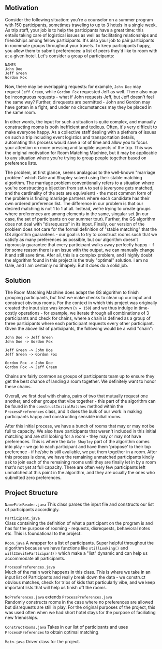 ## Motivation

Consider the following situation: you're a counselor on a summer program with 150 participants, sometimes traveling to up to 3 hotels in a single week. As trip staff, your job is to help the participants have a great time: this entails taking care of logistical issues as well as facilitating relationships and friendships among fellow participants. It's also your job to pair participants in roommate groups throughout your travels. To keep participants happy, you allow them to submit preferences: a list of peers they'd like to room with at a given hotel. Let's consider a group of participants: 

```
NAMES
John Doe
Jeff Green
Gordon Fox
```

Now, there may be overlapping requests: for example, `John Doe` may request `Jeff Green`, while `Gordon Fox` requested Jeff as well. There also may be incongruous requests - what if John requests Jeff, but Jeff doesn't feel the same way? Further, direquests are permitted - John and Gordon may have gotten in a fight, and under no circumstances may they be placed in the same room. 

In other words, the input for such a situation is quite complex, and manually constructing rooms is both inefficient and tedious. Often, it's very difficult to make everyone happy. As a collective staff dealing with a plethora of issues on such a trip including event logistics and transportation details, automating this process would save a lot of time and allow you to focus your attention on more pressing and tangible aspects of the trip. This was the original motivation for Room Matching Machine, but it may be applicable to any situation where you're trying to group people together based on preference lists. 

The problem, at first glance, seems analagous to the well-known "marriage problem" which Gale and Shapley solved using their stable matching algorithm. The marriage problem conventionally refers to a situation where you're constructing a bijection from set `A` to set `B` (everyone gets matched, and the cardinality of the sets are equivalent) - the most common form of the problem is finding marriage partners where each candidate has their own ordered preference list. The difference in our problem is that our desired matching is not 1 to 1 at all. Instead, we're trying to create groups where preferences are among elements in the same, singular set (in our case, the set of participants on our summer tour). Further, the GS algorithm does not deal with "disrequests" in its input. Finally, our version of the problem does not care for the formal definition of "stable matching" that the GS algorithm guarantees - our goal is to try to construct rooms such that we satisfy as many preferences as possible, but our algorithm doesn't rigorously guarantee that every participant walks away perfectly happy - if for some reason there is an issue with the output, we can manually change it and still save time. Afer all, this is a complex problem, and I highly doubt the algorithm found in this project is the truly "optimal" solution. I am no Gale, and I am certainly no Shapely. But it does do a solid job. 

## Solution 

The Room Matching Machine does adapt the GS algorithm to finish grouping participants, but first we make checks to clean up our input and construct obvious rooms. For the context in which this project was originally created the input size was known (`n = 150`) and we thus indulge in time-costly operations - for example, we iterate through all combinations of 3 participants and check for chains, where a chain is defined as a group of three participants where each participant requests every other participant. Given the above list of participants, the following would be a valid "chain":

```
John Doe -> Jeff Green
John Doe -> Gordon Fox 

Jeff Green -> John Doe 
Jeff Green -> Gordon Fox

Gordon Fox -> John Doe 
Gordon Fox -> Jeff Green
```
Chains are fairly common as groups of participants team up to ensure they get the best chance of landing a room together. We definitely want to honor these chains. 

Overall, we first deal with chains, pairs of two that mutually request one another, and other groups that vibe together - this part of the algorithm can be found in the `constructInitialMatches` method within the `ProcessPreferences` class, and it does the bulk of our work in making participants happy and constructing sensible initial rooms. 

After this initial process, we have a bunch of rooms that may or may not be full to capacity. We also have participants that weren't included in this initial matching and are still looking for a room - they may or may not have preferences. This is where the `Gale Shapley` part of the algorithm comes into play - we go to each participant and have them 'propose' to their top preference - if he/she is still available, we put them together in a room. After this process is done, we have the remaining unmatched participants kindly ask to join each of the remaining rooms until they are finally let in by a room that's not yet at full capacity. There are often very few participants left unmatched at this point in the algorithm, and they are usually the ones who submitted zero preferences.

## Project Structure

`NameFileReader.java` 
This class parses the input file and constructs our list of participants accordingly. 

`Participant.java`    
Class containing the definition of what a participant on the program is and has for the purpose of rooming - requests, disrequests, behavioral notes etc. This is foundational to the project.

`Room.java` 
A wrapper for a list of participants. Super helpful throughout the algorithm because we have functions like `stillLooking()` and `willIInviteParticipant()` which make a "list" dynamic and can help us accommodate all participants. 

`ProcessPreferences.java`  
Much of the main work happens in this class. This is where we take in an input list of Participants and really break down the data - we construct obvious matches, check for trios of kids that particularly vibe, and we keep important lists that will help us finish off the rooms. 

`NoPreferences.java` extends `ProcessPreferences.java`   
Randomly constructs rooms in the case where no preferences are allowed but disrequests are still in play. For the original purposes of the project, this was used often when we had short hotel stays for the purpose of faciliating new friendships.

`ConstructRooms.java`
Takes in our list of participants and uses `ProcessPreferences` to obtain optimal matching.

`Main.java`
Driver class for the project. 
